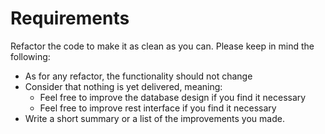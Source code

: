 # Requirements

Refactor the code to make it as clean as you can. Please keep in mind the following:

 * As for any refactor, the functionality should not change
 * Consider that nothing is yet delivered, meaning: 
    * Feel free to improve the database design if you find it necessary 
    * Feel free to improve rest interface if you find it necessary
 * Write a short summary or a list of the improvements you made.